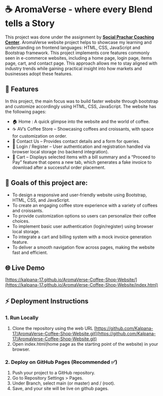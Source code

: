 # ☕️ AromaVerse - where every Blend tells a Story
This project was done under the assignment by **[Social Prachar Coaching Center](https://socialprachar.com/)**.
AromaVerse website project helps to showcase my learning and understanding on frontend languages: HTML, CSS, JavaScript and Bootstrap framework. This project implements core features commonly seen in e-commerce websites, including a home page, login page, items page, cart, and contact page. This approach allows me to stay aligned with industry trends while gaining practical insight into how markets and businesses adopt these features.

## 🚀 Features
In this project, the main focus was to build faster website through bootstrap and customize accordingly using HTML, CSS, JavaScript. The website has the following pages:
- 🏠 Home : A quick glimpse into the website and the world of coffee.
- ☕ AV’s Coffee Store – Showcasing coffees and croissants, with space for customization on order.
- 📩 Contact Us – Provides contact details and a form for queries.
- 🔐 Login / Register – User authentication and registration handled via browser local storage (no backend integration).
- 🛒 Cart – Displays selected items with a bill summary and a “Proceed to Pay” feature that opens a new tab, which generates a fake invoice to download after a successful order placement.

## 🎯 Goals of this project are:
- To design a responsive and user-friendly website using Bootstrap, HTML, CSS, and JavaScript.
- To create an engaging coffee store experience with a variety of coffees and croissants.
- To provide customization options so users can personalize their coffee choices.
- To implement basic user authentication (login/register) using browser local storage.
- To integrate a cart and billing system with a mock invoice generation feature.
- To deliver a smooth navigation flow across pages, making the website fast and efficient.

## 🌐 Live Demo
[https://kalpana-17.github.io/AromaVerse-Coffee-Shop-Website/](https://kalpana-17.github.io/AromaVerse-Coffee-Shop-Website/index.html)

## ⚡ Deployment Instructions
### 1. Run Locally
1. Clone the repository using the web URL [https://github.com/Kalpana-17/AromaVerse-Coffee-Shop-Website.git](https://github.com/Kalpana-17/AromaVerse-Coffee-Shop-Website.git)
2. Open index.html(home page as the starting point of the website) in your browser.

### 2. Deploy on GitHub Pages (Recommended ✅)
1. Push your project to a GitHub repository.
2. Go to Repository Settings > Pages.
3. Under Branch, select main (or master) and / (root).
4. Save, and your site will be live on github pages.
